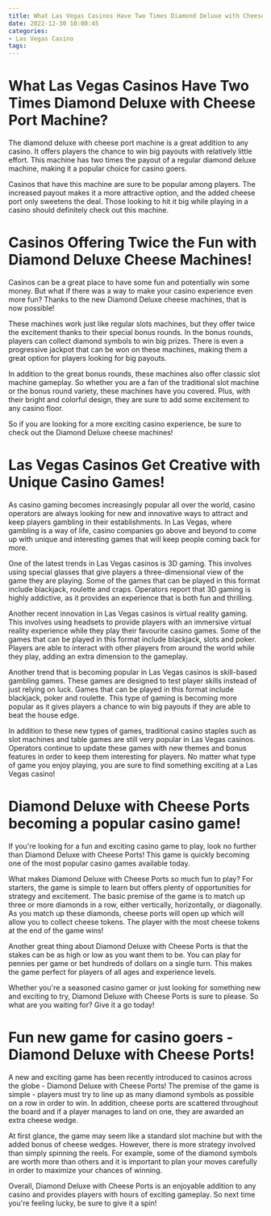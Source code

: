 ```yaml
---
title: What Las Vegas Casinos Have Two Times Diamond Deluxe with Cheese Port Machine
date: 2022-12-30 10:00:45
categories:
- Las Vegas Casino
tags:
---
```



#  What Las Vegas Casinos Have Two Times Diamond Deluxe with Cheese Port Machine?

The diamond deluxe with cheese port machine is a great addition to any casino. It offers players the chance to win big payouts with relatively little effort. This machine has two times the payout of a regular diamond deluxe machine, making it a popular choice for casino goers.

Casinos that have this machine are sure to be popular among players. The increased payout makes it a more attractive option, and the added cheese port only sweetens the deal. Those looking to hit it big while playing in a casino should definitely check out this machine.

#  Casinos Offering Twice the Fun with Diamond Deluxe Cheese Machines!

Casinos can be a great place to have some fun and potentially win some money. But what if there was a way to make your casino experience even more fun? Thanks to the new Diamond Deluxe cheese machines, that is now possible!

These machines work just like regular slots machines, but they offer twice the excitement thanks to their special bonus rounds. In the bonus rounds, players can collect diamond symbols to win big prizes. There is even a progressive jackpot that can be won on these machines, making them a great option for players looking for big payouts.

In addition to the great bonus rounds, these machines also offer classic slot machine gameplay. So whether you are a fan of the traditional slot machine or the bonus round variety, these machines have you covered. Plus, with their bright and colorful design, they are sure to add some excitement to any casino floor.

So if you are looking for a more exciting casino experience, be sure to check out the Diamond Deluxe cheese machines!

#  Las Vegas Casinos Get Creative with Unique Casino Games!

As casino gaming becomes increasingly popular all over the world, casino operators are always looking for new and innovative ways to attract and keep players gambling in their establishments. In Las Vegas, where gambling is a way of life, casino companies go above and beyond to come up with unique and interesting games that will keep people coming back for more.

One of the latest trends in Las Vegas casinos is 3D gaming. This involves using special glasses that give players a three-dimensional view of the game they are playing. Some of the games that can be played in this format include blackjack, roulette and craps. Operators report that 3D gaming is highly addictive, as it provides an experience that is both fun and thrilling.

Another recent innovation in Las Vegas casinos is virtual reality gaming. This involves using headsets to provide players with an immersive virtual reality experience while they play their favourite casino games. Some of the games that can be played in this format include blackjack, slots and poker. Players are able to interact with other players from around the world while they play, adding an extra dimension to the gameplay.

Another trend that is becoming popular in Las Vegas casinos is skill-based gambling games. These games are designed to test player skills instead of just relying on luck. Games that can be played in this format include blackjack, poker and roulette. This type of gaming is becoming more popular as it gives players a chance to win big payouts if they are able to beat the house edge.

In addition to these new types of games, traditional casino staples such as slot machines and table games are still very popular in Las Vegas casinos. Operators continue to update these games with new themes and bonus features in order to keep them interesting for players. No matter what type of game you enjoy playing, you are sure to find something exciting at a Las Vegas casino!

#  Diamond Deluxe with Cheese Ports becoming a popular casino game!

If you're looking for a fun and exciting casino game to play, look no further than Diamond Deluxe with Cheese Ports! This game is quickly becoming one of the most popular casino games available today.

What makes Diamond Deluxe with Cheese Ports so much fun to play? For starters, the game is simple to learn but offers plenty of opportunities for strategy and excitement. The basic premise of the game is to match up three or more diamonds in a row, either vertically, horizontally, or diagonally. As you match up these diamonds, cheese ports will open up which will allow you to collect cheese tokens. The player with the most cheese tokens at the end of the game wins!

Another great thing about Diamond Deluxe with Cheese Ports is that the stakes can be as high or low as you want them to be. You can play for pennies per game or bet hundreds of dollars on a single turn. This makes the game perfect for players of all ages and experience levels.

Whether you're a seasoned casino gamer or just looking for something new and exciting to try, Diamond Deluxe with Cheese Ports is sure to please. So what are you waiting for? Give it a go today!

#  Fun new game for casino goers - Diamond Deluxe with Cheese Ports!

A new and exciting game has been recently introduced to casinos across the globe - Diamond Deluxe with Cheese Ports! The premise of the game is simple - players must try to line up as many diamond symbols as possible on a row in order to win. In addition, cheese ports are scattered throughout the board and if a player manages to land on one, they are awarded an extra cheese wedge.

At first glance, the game may seem like a standard slot machine but with the added bonus of cheese wedges. However, there is more strategy involved than simply spinning the reels. For example, some of the diamond symbols are worth more than others and it is important to plan your moves carefully in order to maximize your chances of winning.

Overall, Diamond Deluxe with Cheese Ports is an enjoyable addition to any casino and provides players with hours of exciting gameplay. So next time you're feeling lucky, be sure to give it a spin!